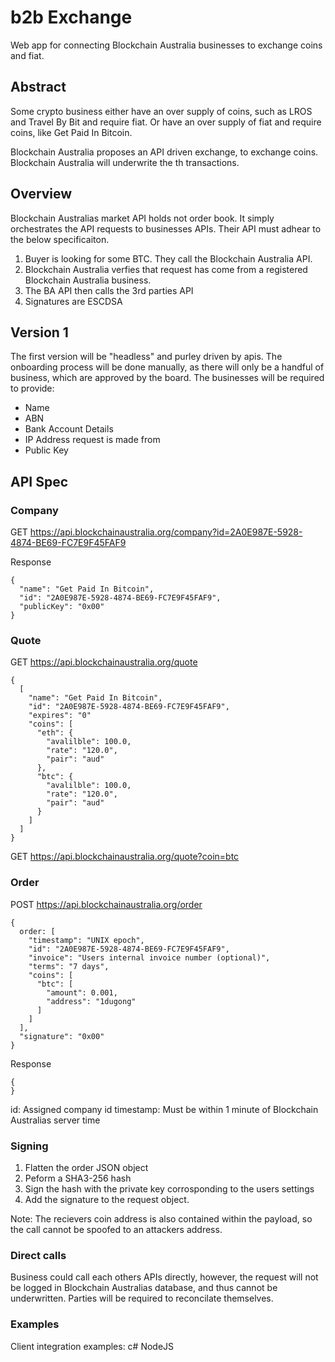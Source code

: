 # b2b Exchange
Web app for connecting Blockchain Australia businesses to exchange coins and fiat.

## Abstract

Some crypto business either have an over supply of coins, such as LROS and Travel By Bit and require fiat.  Or have an over supply of fiat and require coins, like Get Paid In Bitcoin.  

Blockchain Australia proposes an API driven exchange, to exchange coins.  Blockchain Australia will underwrite the th transactions.

## Overview

Blockchain Australias market API holds not order book.  It simply orchestrates the API requests to businesses APIs.  Their API must adhear to the below specificaiton.

1. Buyer is looking for some BTC.  They call the Blockchain Australia API.
2. Blockchain Australia verfies that request has come from a registered Blockchain Australia business.
3. The BA API then calls the 3rd parties API
4. Signatures are ESCDSA

## Version 1

The first version will be "headless" and purley driven by apis.  The onboarding process will be done manually, as there will only be a handful of business, which are approved by the board.  The businesses will be required to provide:

* Name
* ABN
* Bank Account Details
* IP Address request is made from
* Public Key

## API Spec

### Company

GET https://api.blockchainaustralia.org/company?id=2A0E987E-5928-4874-BE69-FC7E9F45FAF9

Response
```
{
  "name": "Get Paid In Bitcoin",
  "id": "2A0E987E-5928-4874-BE69-FC7E9F45FAF9",
  "publicKey": "0x00"
}
```

### Quote

GET https://api.blockchainaustralia.org/quote

```
{
  [
    "name": "Get Paid In Bitcoin",
    "id": "2A0E987E-5928-4874-BE69-FC7E9F45FAF9",
    "expires": "0"
    "coins": [
      "eth": {
        "avalilble": 100.0,
        "rate": "120.0",
        "pair": "aud"
      },
      "btc": {
        "avalilble": 100.0,
        "rate": "120.0",
        "pair": "aud"
      }
    ]
  ]
}
```

GET https://api.blockchainaustralia.org/quote?coin=btc

### Order

POST https://api.blockchainaustralia.org/order
```
{
  order: [
    "timestamp": "UNIX epoch",
    "id": "2A0E987E-5928-4874-BE69-FC7E9F45FAF9",
    "invoice": "Users internal invoice number (optional)",
    "terms": "7 days",
    "coins": [
      "btc": [
        "amount": 0.001,
        "address": "1dugong"
      ]
    ]
  ],
  "signature": "0x00"
}
```

Response
```
{
}
```

id:  Assigned company id
timestamp:  Must be within 1 minute of Blockchain Australias server time

### Signing

1.  Flatten the order JSON object
2.  Peform a SHA3-256 hash
3.  Sign the hash with the private key corrosponding to the users settings
4.  Add the signature to the request object.

Note:  The recievers coin address is also contained within the payload, so the call cannot be spoofed to an attackers address.

### Direct calls
Business could call each others APIs directly, however, the request will not be logged in Blockchain Australias database, and thus cannot be underwritten.  Parties will be required to reconcilate themselves.

### Examples

Client integration examples:
c#
NodeJS
